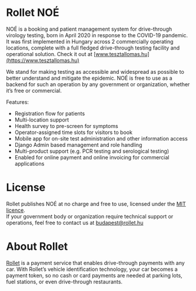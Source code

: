 # Rollet NOÉ

NOÉ is a booking and patient management system for drive-through virology
testing, born in April 2020 in response to the COVID-19 pandemic. It was first
implemented in Hungary across 2 commercially operating locations, complete with
a full fledged drive-through testing facility and operational solution. Check it
out at [www.tesztallomas.hu](https://www.tesztallomas.hu)

We stand for making testing as accessible and widespread as possible to better
understand and mitigate the epidemic. NOÉ is free to use as a backend for such
an operation by any government or organization, whether it’s free or commercial.

Features:

- Registration flow for patients
- Multi-location support
- Health survey to pre-screen for symptoms
- Operator-assigned time slots for visitors to book
- Mobile app for on-site test administration and other information access
- Django Admin based management and role handling
- Multi-product support (e.g. PCR testing and serological testing)
- Enabled for online payment and online invoicing for commercial applications

# License

Rollet publishes NOÉ at no charge and free to use, licensed under the [MIT
licence](LICENSE).  
If your government body or organization require technical
support or operations, feel free to contact us at budapest@rollet.hu

# About Rollet

[Rollet](http://www.rolletpay.com) is a payment service that enables drive-through payments with any car.
With Rollet’s vehicle identification technology, your car becomes a payment
token, so no cash or card payments are needed at parking lots, fuel stations, or
even drive-through restaurants.
